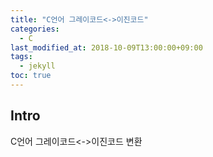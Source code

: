 ```yaml
---
title: "C언어 그레이코드<->이진코드"
categories: 
  - C
last_modified_at: 2018-10-09T13:00:00+09:00
tags: 
  - jekyll
toc: true
---
```


## Intro

C언어 그레이코드<->이진코드 변환